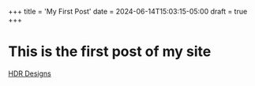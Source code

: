 +++
title = 'My First Post'
date = 2024-06-14T15:03:15-05:00
draft = true
+++
# This is the first post of my site

[HDR Designs](https://hdrdesigns.xyz)
